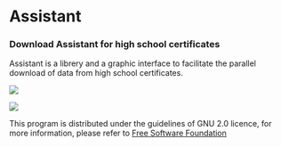 # Assistant
### Download Assistant for high school certificates

Assistant is a librery and a graphic interface to facilitate the parallel download of data from high school certificates.

![](kangaroo/assets/screenshots/Screenshot_Assistant.png) 

![](kangaroo/assets/screenshots/Screenshot_Assistant_3.png) 

This program is distributed under the guidelines of GNU 2.0 licence, for more information, please refer to [Free Software Foundation](https://www.gnu.org/licenses/old-licenses/gpl-2.0.html) 

